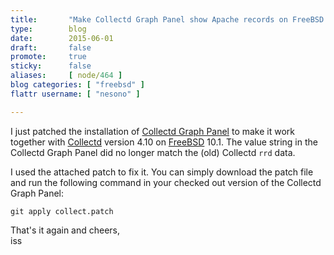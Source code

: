```yaml
---
title:       "Make Collectd Graph Panel show Apache records on FreeBSD 10.1"
type:        blog
date:        2015-06-01
draft:       false
promote:     true
sticky:      false
aliases:     [ node/464 ]
blog categories: [ "freebsd" ]
flattr username: [ "nesono" ]

---
```


<!--more-->
I just patched the installation of [Collectd Graph Panel][1] to make it work together with [Collectd][2] version 4.10 on [FreeBSD][3] 10.1. The value string in the Collectd Graph Panel did no longer match the (old) Collectd `rrd` data.

<!--break-->

I used the attached patch to fix it. You can simply download the patch file and run the following command in your checked out version of the Collectd Graph Panel:

<pre><code class="bash">git apply collect.patch</code></pre>

That's it again and cheers,  
iss

[1]: https://github.com/pommi/CGP "Collectd Graph Panel Website"
[2]: https://collectd.org "Collectd Website"
[3]: https://www.freebsd.org "FreeBSD Website"
